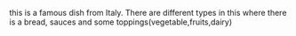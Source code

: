 this is a famous dish from Italy. There are different types in this where there is a bread, sauces and some toppings(vegetable,fruits,dairy)